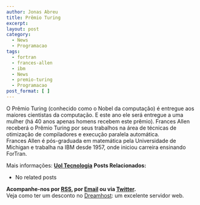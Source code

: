 ```yaml
---
author: Jonas Abreu
title: Prêmio Turing
excerpt:
layout: post
category:
  - News
  - Programacao
tags:
  - fortran
  - frances-allen
  - ibm
  - News
  - premio-turing
  - Programacao
post_format: [ ]
---
```

O Prêmio Turing (conhecido como o Nobel da computação) é entregue aos maiores cientistas da computação. E este ano ele será entregue a uma mulher (há 40 anos apenas homens recebem este prêmio). Frances Allen receberá o Prêmio Turing por seus trabalhos na área de técnicas de otimização de compiladores e execução paralela automática.  
Frances Allen é pós-graduada em matemática pela Universidade de Michigan e trabalha na IBM desde 1957, onde iniciou carreira ensinando ForTran.

Mais informações: **[Uol Tecnologia][1]** 
**Posts Relacionados:** 
*   No related posts









**Acompanhe-nos por [ RSS][3], por [Email][4] ou via [Twitter][5].**  
Veja como ter um desconto no [Dreamhost][6]: um excelente servidor web.

 [1]: http://info.abril.uol.com.br/aberto/infonews/022007/21022007-15.shl
 [2]: https://twitter.com/share
 [3]: http://feeds.feedburner.com/VidaGeek
 [4]: http://feedburner.google.com/fb/a/mailverify?uri=VidaGeek&loc=pt_BR
 [5]: http://twitter.com/blogvidageek
 [6]: http://vidageek.net/dreamhost/
